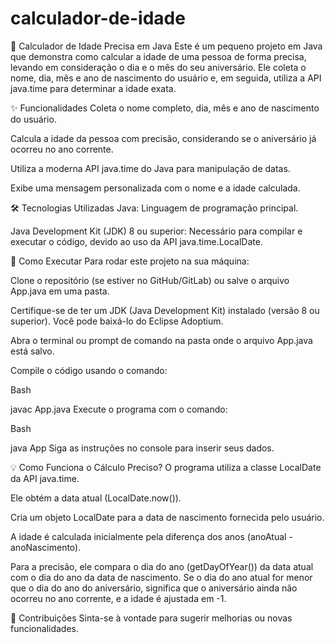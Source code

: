 # calculador-de-idade
🚀 Calculador de Idade Precisa em Java
Este é um pequeno projeto em Java que demonstra como calcular a idade de uma pessoa de forma precisa, levando em consideração o dia e o mês do seu aniversário. Ele coleta o nome, dia, mês e ano de nascimento do usuário e, em seguida, utiliza a API java.time para determinar a idade exata.

✨ Funcionalidades
Coleta o nome completo, dia, mês e ano de nascimento do usuário.

Calcula a idade da pessoa com precisão, considerando se o aniversário já ocorreu no ano corrente.

Utiliza a moderna API java.time do Java para manipulação de datas.

Exibe uma mensagem personalizada com o nome e a idade calculada.

🛠️ Tecnologias Utilizadas
Java: Linguagem de programação principal.

Java Development Kit (JDK) 8 ou superior: Necessário para compilar e executar o código, devido ao uso da API java.time.LocalDate.

🚀 Como Executar
Para rodar este projeto na sua máquina:

Clone o repositório (se estiver no GitHub/GitLab) ou salve o arquivo App.java em uma pasta.

Certifique-se de ter um JDK (Java Development Kit) instalado (versão 8 ou superior). Você pode baixá-lo do Eclipse Adoptium.

Abra o terminal ou prompt de comando na pasta onde o arquivo App.java está salvo.

Compile o código usando o comando:

Bash

javac App.java
Execute o programa com o comando:

Bash

java App
Siga as instruções no console para inserir seus dados.

💡 Como Funciona o Cálculo Preciso?
O programa utiliza a classe LocalDate da API java.time.

Ele obtém a data atual (LocalDate.now()).

Cria um objeto LocalDate para a data de nascimento fornecida pelo usuário.

A idade é calculada inicialmente pela diferença dos anos (anoAtual - anoNascimento).

Para a precisão, ele compara o dia do ano (getDayOfYear()) da data atual com o dia do ano da data de nascimento. Se o dia do ano atual for menor que o dia do ano do aniversário, significa que o aniversário ainda não ocorreu no ano corrente, e a idade é ajustada em -1.

🤝 Contribuições
Sinta-se à vontade para sugerir melhorias ou novas funcionalidades.
